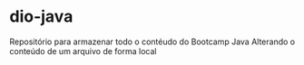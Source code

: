 # dio-java
Repositório para armazenar todo o contéudo do Bootcamp Java
Alterando o conteúdo de um arquivo de forma local